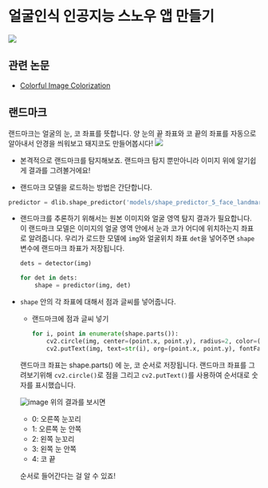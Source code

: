 # 얼굴인식 인공지능 스노우 앱 만들기
![](https://www.notion.so/image/https%3A%2F%2Fs3-us-west-2.amazonaws.com%2Fsecure.notion-static.com%2Fb358780e-446a-4527-842c-bda824df9c03%2FUntitled.png?table=block&id=66a8a63e-abf9-495e-9eba-81871f39e03d&spaceId=83c75a39-3aba-4ba4-a792-7aefe4b07895&width=1340&userId=&cache=v2)

## 관련 논문
- [Colorful Image Colorization](https://arxiv.org/pdf/1603.08511.pdf)

## 랜드마크
랜드마크는 얼굴의 눈, 코 좌표를 뜻합니다. 양 눈의 끝 좌표와 코 끝의 좌표를 자동으로 알아내서 안경을 씌워보고 돼지코도 만들어봅시다!
![](https://www.notion.so/image/https%3A%2F%2Fs3-us-west-2.amazonaws.com%2Fsecure.notion-static.com%2Fa7392d0d-b123-43a7-8957-7818dec232b7%2FUntitled.png?table=block&id=dba109c3-75ff-4ec4-ac12-26d448ec1041&spaceId=83c75a39-3aba-4ba4-a792-7aefe4b07895&width=820&userId=&cache=v2)

- 본격적으로 랜드마크를 탐지해보죠. 랜드마크 탐지 뿐만아니라 이미지 위에 알기쉽게 결과를 그려볼거에요!

- 랜드마크 모델을 로드하는 방법은 간단합니다.

```python
predictor = dlib.shape_predictor('models/shape_predictor_5_face_landmarks.dat')
```

- 랜드마크를 추론하기 위해서는 원본 이미지와 얼굴 영역 탐지 결과가 필요합니다. 이 랜드마크 모델은 이미지의 얼굴 영역 안에서 눈과 코가 어디에 위치하는지 좌표로 알려줍니다. 우리가 로드한 모델에 `img`와 얼굴위치 좌표 `det`을 넣어주면 `shape` 변수에 랜드마크 좌표가 저장됩니다.

    ```python
    dets = detector(img)

    for det in dets:
        shape = predictor(img, det)
    ```

- `shape` 안의 각 좌표에 대해서 점과 글씨를 넣어줍니다.
    - 랜드마크에 점과 글씨 넣기

        ```python
        for i, point in enumerate(shape.parts()):
        	cv2.circle(img, center=(point.x, point.y), radius=2, color=(0, 0, 255), thickness=-1)
        	cv2.putText(img, text=str(i), org=(point.x, point.y), fontFace=cv2.FONT_HERSHEY_SIMPLEX, fontScale=0.8, color=(255, 255, 255), thickness=2)
        ```

    랜드마크 좌표는 shape.parts() 에 눈, 코 순서로 저장됩니다. 랜드마크 좌표를 그려보기위해 `cv2.circle()`로 점을 그리고 `cv2.putText()`를 사용하여 순서대로 숫자를 표시했습니다.

    ![image](https://user-images.githubusercontent.com/73745836/131890045-a32e3f13-18bc-4162-855b-c8e2e348ae02.png)
    위의 결과를 보시면 

    - 0: 오른쪽 눈꼬리
    - 1: 오른쪽 눈 안쪽
    - 2: 왼쪽 눈꼬리
    - 3: 왼쪽 눈 안쪽
    - 4: 코 끝

    순서로 들어간다는 걸 알 수 있죠!


